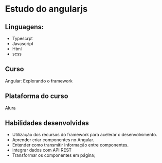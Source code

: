 # Estudo do angularjs

## Linguagens:
- Typescrpt
- Javascript
- Html
- scss

## Curso
Angular: Explorando o framework

## Plataforma do curso
Alura

## Habilidades desenvolvidas

- Utilização dos recursos do framework para acelerar o desenvolvimento.
- Aprender criar componentes no Angular.
- Entender como transmitir informação entre componentes.
- Integrar dados com API REST
- Transformar os componentes em página;
